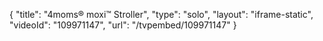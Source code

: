 {
    "title": "4moms&reg; moxi&trade; Stroller",
    "type": "solo",
    "layout": "iframe-static",
    "videoId": "109971147",
    "url": "\/tvpembed\/109971147"
}
